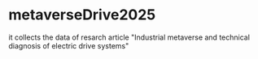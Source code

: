 # metaverseDrive2025
it collects the data of resarch article "Industrial metaverse and technical diagnosis of electric drive systems"
